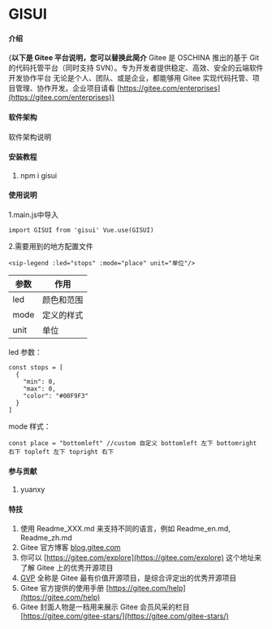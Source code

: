 # GISUI

#### 介绍
{**以下是 Gitee 平台说明，您可以替换此简介**
Gitee 是 OSCHINA 推出的基于 Git 的代码托管平台（同时支持 SVN）。专为开发者提供稳定、高效、安全的云端软件开发协作平台
无论是个人、团队、或是企业，都能够用 Gitee 实现代码托管、项目管理、协作开发。企业项目请看 [https://gitee.com/enterprises](https://gitee.com/enterprises)}

#### 软件架构
软件架构说明


#### 安装教程

1.  npm i gisui

#### 使用说明

1.main.js中导入

`import GISUI from 'gisui'
Vue.use(GISUI)`

2.需要用到的地方配置文件

```
<sip-legend :led="stops" :mode="place" unit="单位"/>
```
| 参数  | 作用  |
|---|---|
|  led|  颜色和范围|
| mode  |  定义的样式 |
|  unit |  单位 |

led  参数：
```
const stops = [
  {
    "min": 0,
    "max": 0,
    "color": "#00F9F3"
  }
]
```
mode 样式：

```
const place = "bottomleft" //custom 自定义 bottomleft 左下 bottomright 右下 topleft 左下 topright 右下
```








#### 参与贡献

1.  yuanxy


#### 特技

1.  使用 Readme\_XXX.md 来支持不同的语言，例如 Readme\_en.md, Readme\_zh.md
2.  Gitee 官方博客 [blog.gitee.com](https://blog.gitee.com)
3.  你可以 [https://gitee.com/explore](https://gitee.com/explore) 这个地址来了解 Gitee 上的优秀开源项目
4.  [GVP](https://gitee.com/gvp) 全称是 Gitee 最有价值开源项目，是综合评定出的优秀开源项目
5.  Gitee 官方提供的使用手册 [https://gitee.com/help](https://gitee.com/help)
6.  Gitee 封面人物是一档用来展示 Gitee 会员风采的栏目 [https://gitee.com/gitee-stars/](https://gitee.com/gitee-stars/)
